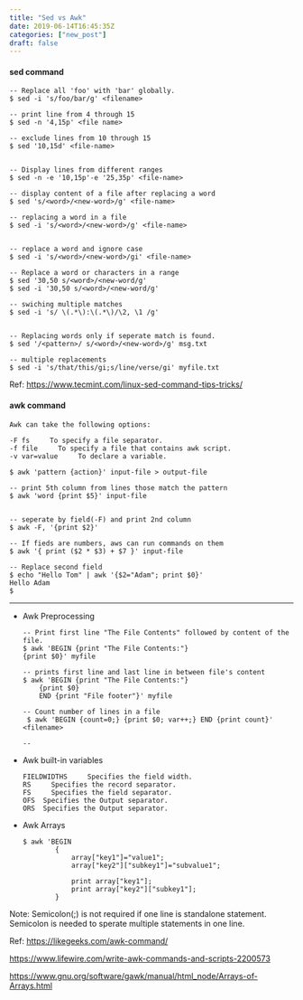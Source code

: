 ```yaml
---
title: "Sed vs Awk"
date: 2019-06-14T16:45:35Z
categories: ["new_post"]
draft: false
---
```


#### sed command
``` 
-- Replace all 'foo' with 'bar' globally.
$ sed -i 's/foo/bar/g' <filename>

-- print line from 4 through 15
$ sed -n '4,15p' <file name>

-- exclude lines from 10 through 15
$ sed '10,15d' <file-name>


-- Display lines from different ranges
$ sed -n -e '10,15p'-e '25,35p' <file-name>

-- display content of a file after replacing a word
$ sed 's/<word>/<new-word>/g' <file-name>

-- replacing a word in a file
$ sed -i 's/<word>/<new-word>/g' <file-name>


-- replace a word and ignore case
$ sed -i 's/<word>/<new-word>/gi' <file-name>
```

``` 
-- Replace a word or characters in a range
$ sed '30,50 s/<word>/<new-word/g'
$ sed -i '30,50 s/<word>/<new-word/g'

-- swiching multiple matches
$ sed -i 's/ \(.*\):\(.*\)/\2, \1 /g'


-- Replacing words only if seperate match is found.
$ sed '/<pattern>/ s/<word>/<new-word>/g' msg.txt

-- multiple replacements
$ sed -i 's/that/this/gi;s/line/verse/gi' myfile.txt
```
Ref: https://www.tecmint.com/linux-sed-command-tips-tricks/

#### awk command
``` 
Awk can take the following options:

-F fs     To specify a file separator.
-f file     To specify a file that contains awk script.
-v var=value     To declare a variable.
```
``` 
$ awk 'pattern {action}' input-file > output-file

-- print 5th column from lines those match the pattern
$ awk 'word {print $5}' input-file


-- seperate by field(-F) and print 2nd column
$ awk -F, '{print $2}'

-- If fieds are numbers, aws can run commands on them
$ awk '{ print ($2 * $3) + $7 }' input-file

-- Replace second field
$ echo "Hello Tom" | awk '{$2="Adam"; print $0}'
Hello Adam
$

```
---
* Awk Preprocessing
    
    ``` 
    -- Print first line "The File Contents" followed by content of the file.
    $ awk 'BEGIN {print "The File Contents:"}
    {print $0}' myfile
    
    -- prints first line and last line in between file's content
    $ awk 'BEGIN {print "The File Contents:"}
        {print $0}
        END {print "File footer"}' myfile
    ```
    ``` 
    -- Count number of lines in a file
     $ awk 'BEGIN {count=0;} {print $0; var++;} END {print count}' <filename>
     
    -- 
    ```
* Awk built-in variables
    ``` 
    FIELDWIDTHS     Specifies the field width.
    RS     Specifies the record separator.
    FS     Specifies the field separator.
    OFS  Specifies the Output separator.
    ORS  Specifies the Output separator.
    ```

* Awk Arrays
    ```
    $ awk 'BEGIN
            {
                array["key1"]="value1"; 
                array["key2"]["subkey1"]="subvalue1";
                
                print array["key1"];
                print array["key2"]["subkey1"];
            }
    
    ```

Note: 
    Semicolon(;) is not required if one line is standalone statement. 
    Semicolon is needed to sperate multiple statements in one line.

Ref: https://likegeeks.com/awk-command/

https://www.lifewire.com/write-awk-commands-and-scripts-2200573

https://www.gnu.org/software/gawk/manual/html_node/Arrays-of-Arrays.html